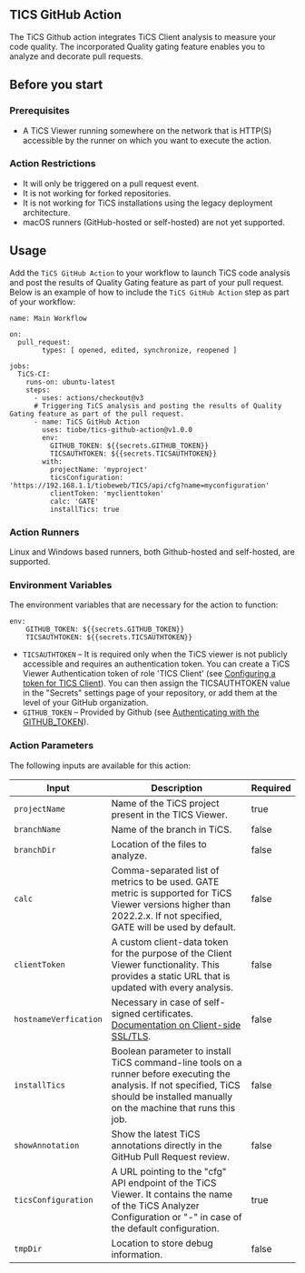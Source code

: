 ## TICS GitHub Action
The TiCS Github action integrates TiCS Client analysis to measure your code quality. The incorporated Quality gating feature enables you to analyze and decorate pull requests.

## Before you start 
### Prerequisites
- A TiCS Viewer running somewhere on the network that is HTTP(S) accessible by the runner on which you want to execute the action.

### Action Restrictions
- It will only be triggered on a pull request event.
- It is not working for forked repositories.
- It is not working for TiCS installations using the legacy deployment architecture.
- macOS runners (GitHub-hosted or self-hosted) are not yet supported.

## Usage
Add the `TiCS GitHub Action` to your workflow to launch TiCS code analysis and post the results of Quality Gating feature as part of your pull request.
Below is an example of how to include the `TiCS GitHub Action` step as part of your workflow:

```
name: Main Workflow 

on:
  pull_request: 
        types: [ opened, edited, synchronize, reopened ] 

jobs:
  TiCS-CI:
    runs-on: ubuntu-latest
    steps:
      - uses: actions/checkout@v3
      # Triggering TiCS analysis and posting the results of Quality Gating feature as part of the pull request.
      - name: TiCS GitHub Action
        uses: tiobe/tics-github-action@v1.0.0
        env: 
          GITHUB_TOKEN: ${{secrets.GITHUB_TOKEN}}
          TICSAUTHTOKEN: ${{secrets.TICSAUTHTOKEN}}
        with:
          projectName: 'myproject'
          ticsConfiguration: 'https://192.168.1.1/tiobeweb/TICS/api/cfg?name=myconfiguration'
          clientToken: 'myclienttoken'
          calc: 'GATE'
          installTics: true
```
### Action Runners
Linux and Windows based runners, both Github-hosted and self-hosted, are supported.

### Environment Variables
The environment variables that are necessary for the action to function:

```
env: 
    GITHUB_TOKEN: ${{secrets.GITHUB_TOKEN}}
    TICSAUTHTOKEN: ${{secrets.TICSAUTHTOKEN}}
```

- `TICSAUTHTOKEN` – It is required only when the TiCS viewer is not publicly accessible and requires an authentication token. You can create a TiCS Viewer Authentication token of role 'TICS Client' (see [Configuring a token for TICS Client](https://demo.tiobe.com/tiobeweb/TICS/docs/index.html#doc=admin/admin_11_viewer.html%23auth-token)). You can then assign the TICSAUTHTOKEN value in the "Secrets" settings page of your repository, or add them at the level of your GitHub organization.
- `GITHUB_TOKEN` – Provided by Github (see [Authenticating with the GITHUB_TOKEN](https://help.github.com/en/actions/automating-your-workflow-with-github-actions/authenticating-with-the-github_token)).


### Action Parameters
The following inputs are available for this action:

 |Input|Description|Required|
 |---|---|---|
 | `projectName` | Name of the TiCS project present in the TICS Viewer. |true|
 | `branchName` | Name of the branch in TiCS. | false |
 | `branchDir` | Location of the files to analyze. | false |
 | `calc` | Comma-separated list of metrics to be used. GATE metric is supported for TiCS Viewer versions higher than 2022.2.x. If not specified, GATE will be used by default. | false|
 | `clientToken` | A custom client-data token for the purpose of the Client Viewer functionality. This provides a static URL that is updated with every analysis. | false |
 | `hostnameVerfication` | Necessary in case of self-signed certificates. [Documentation on Client-side SSL/TLS](https://portal.tiobe.com/2022.2/docs/#doc=admin/admin_11_viewer.html%23ssl-wrapper). | false |
 | `installTics`| Boolean parameter to install TiCS command-line tools on a runner before executing the analysis. If not specified, TiCS should be installed manually on the machine that runs this job. | false |
 | `showAnnotation` | Show the latest TiCS annotations directly in the GitHub Pull Request review. | false |
 | `ticsConfiguration` | A URL pointing to the "cfg" API endpoint of the TiCS Viewer. It contains the name of the TiCS Analyzer Configuration or "-" in case of the default configuration. | true |
 | `tmpDir` | Location to store debug information. | false |
